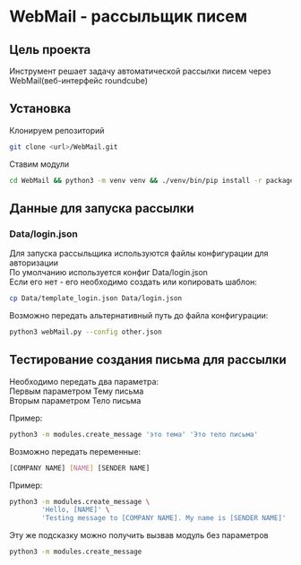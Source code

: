 # WebMail - рассыльщик писем

## Цель проекта
Инструмент решает задачу автоматической рассылки писем через WebMail(веб-интерфейс roundcube)

## Установка
Клонируем репозиторий
```sh
git clone <url>/WebMail.git
```
Ставим модули
```sh
cd WebMail && python3 -m venv venv && ./venv/bin/pip install -r package.txt
```

## Данные для запуска рассылки
### Data/login.json
Для запуска рассыльщика используются файлы конфигурации для авторизации  
По умолчанию используется конфиг Data/login.json  
Если его нет - его необходимо создать или копировать шаблон:
```sh
cp Data/template_login.json Data/login.json
```
Возможно передать альтернативный путь до файла конфигурации:
```sh
python3 webMail.py --config other.json
```

## Тестирование создания письма для рассылки
Необходимо передать два параметра:  
Первым параметром Тему письма  
Вторым параметром Тело письма  

Пример:
```sh
python3 -m modules.create_message 'это тема' 'Это тело письма'
```
Возможно передать переменные:  
```sh
[COMPANY NAME] [NAME] [SENDER NAME]
```
Пример:
```sh
python3 -m modules.create_message \
        'Hello, [NAME]' \
        'Testing message to [COMPANY NAME]. My name is [SENDER NAME]' 
```
Эту же подсказку можно получить вызвав модуль без параметров
```sh
python3 -m modules.create_message
```

